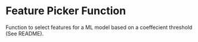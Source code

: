 # Feature Picker Function
 Function to select features for a ML model based on a coeffecient threshold (See README).
